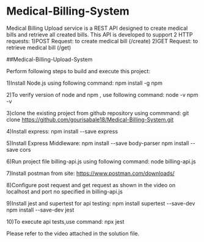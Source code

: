 # Medical-Billing-System

Medical Billing Upload service is a REST API designed to create medical bills and retrieve all created bills.
This API is developed to support 2 HTTP requests:
1)POST Request: to create medical bill (/create)
2)GET Request: to retrieve medical bill (/get)

##Medical-Billing-Upload-System

Perform following steps to build and execute this project:

1)Install Node.js using following command:
npm install -g npm

2)To verify version of node and npm , use following command:
node -v
npm -v

3)clone the existing project from github repository using commmand:
git clone https://github.com/gourisabale18/Medical-Billing-System.git

4)Install express:
npm install --save express

5)Install Express Middleware:
npm install --save body-parser
npm install --save cors

6)Run project file billing-api.js using following command:
node billing-api.js

7)Install postman from site:
https://www.postman.com/downloads/

8)Configure post request and get request as shown in the video on localhost and port no specified in billing-api.js

9)Install jest and supertest for api testing:
npm install supertest --save-dev
npm install --save-dev jest

10)To execute api tests,use command:
npx jest

Please refer to the video attached in the solution file.









